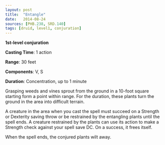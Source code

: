 ```yaml
---
layout: post
title:  "Entangle"
date:   2014-08-24
sources: [PHB.238, SRD.140]
tags: [druid, level1, conjuration]
---
```


**1st-level conjuration**

**Casting Time**: 1 action

**Range**: 30 feet

**Components**: V, S

**Duration**: Concentration, up to 1 minute

Grasping weeds and vines sprout from the ground in a 10-foot square starting form a point within range. For the duration, these plants turn the ground in the area into difficult terrain.

A creature in the area when you cast the spell must succeed on a Strength or Dexterity saving throw or be restrained by the entangling plants until the spell ends. A creature restrained by the plants can use its action to make a Strength check against your spell save DC. On a success, it frees itself.

When the spell ends, the conjured plants wilt away.
